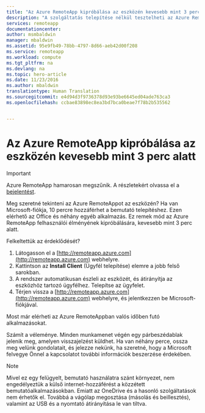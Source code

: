 ```yaml
---
title: "Az Azure RemoteApp kipróbálása az eszközén kevesebb mint 3 perc alatt | Microsoft Docs"
description: "A szolgáltatás telepítése nélkül tesztelheti az Azure RemoteApp funkcióit."
services: remoteapp
documentationcenter: 
author: msmbaldwin
manager: mbaldwin
ms.assetid: 95e9fb49-78bb-4797-8d66-aeb42d00f208
ms.service: remoteapp
ms.workload: compute
ms.tgt_pltfrm: na
ms.devlang: na
ms.topic: hero-article
ms.date: 11/23/2016
ms.author: mbaldwin
translationtype: Human Translation
ms.sourcegitcommit: e4d94d3f9736378d93e93be6645ed04ade763ca3
ms.openlocfilehash: ccbae83898ec8ea3bd7bca0beae7f78b2b535562


---
```

# <a name="try-azure-remoteapp-on-your-device-in-3-minutes-or-less"></a>Az Azure RemoteApp kipróbálása az eszközén kevesebb mint 3 perc alatt
> [!IMPORTANT]
> Azure RemoteApp hamarosan megszűnik. A részletekért olvassa el a [bejelentést](https://go.microsoft.com/fwlink/?linkid=821148).
> 
> 

Meg szeretné tekinteni az Azure RemoteAppot az eszközén? Ha van Microsoft-fiókja, 10 percre hozzáférhet a bemutató telepítéshez. Ezen elérhető az Office és néhány egyéb alkalmazás. Ez remek mód az Azure RemoteApp felhasználói élményének kipróbálására, kevesebb mint 3 perc alatt.

Felkeltettük az érdeklődését?

1. Látogasson el a [http://remoteapp.azure.com](http://remoteapp.azure.com) webhelyre.
2. Kattintson az **Install Client** (Ügyfél telepítése) elemre a jobb felső sarokban.  
3. A rendszer automatikusan észleli az eszközét, és átirányítja az eszközhöz tartozó ügyfélhez. Telepítse az ügyfelet.
4. Térjen vissza a [http://remoteapp.azure.com](http://remoteapp.azure.com) webhelyre, és jelentkezzen be Microsoft-fiókjával.

Most már elérheti az Azure RemoteAppban valós időben futó alkalmazásokat.

Számít a véleménye. Minden munkamenet végén egy párbeszédablak jelenik meg, amelyen visszajelzést küldhet. Ha van néhány perce, ossza meg velünk gondolatait, és jelezze nekünk, ha szeretné, hogy a Microsoft felvegye Önnel a kapcsolatot további információk beszerzése érdekében.

> [!NOTE]
> Mivel ez egy felügyelt, bemutató használatra szánt környezet, nem engedélyeztük a külső internet-hozzáférést a közzétett bemutatóalkalmazásokban. Emiatt az OneDrive és a hasonló szolgáltatások nem érhetők el. Továbbá a vágólap megosztása (másolás és beillesztés), valamint az USB és a nyomtató átirányítása le van tiltva.  
> 
> 




<!--HONumber=Dec16_HO2-->


